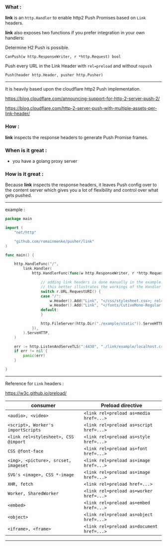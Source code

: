 
### What :

**link** is an `http.Handler` to enable http2 Push Promises based on `Link` headers.

**link** also exposes two functions if you prefer integration in your own handlers:

Determine H2 Push is possible.

`CanPush(w http.ResponseWriter, r *http.Request) bool`

Push every URL in the Link Header with `rel=preload` and without `nopush`

`Push(header http.Header, pusher http.Pusher)`

----

It is heavily based upon the cloudflare http2 Push implementation.

https://blog.cloudflare.com/announcing-support-for-http-2-server-push-2/

https://blog.cloudflare.com/http-2-server-push-with-multiple-assets-per-link-header/

### How :

**link** inspects the response headers to generate Push Promise frames.

### When is it great :

- you have a golang proxy server

### How is it great :

Because **link** inspects the response headers, it leaves Push config over to the content server which gives you a lot of flexibility and control over what gets pushed.

---

example :

```go
package main

import (
	"net/http"

	"github.com/romainmenke/pusher/link"
)

func main() {

	http.HandleFunc("/",
		link.Handler(
			http.HandlerFunc(func(w http.ResponseWriter, r *http.Request) {

				// adding link headers is done manually in the example.
				// this better illustrates the workings of the Handler
				switch r.URL.RequestURI() {
				case "/":
					w.Header().Add("Link", "</css/stylesheet.css>; rel=preload; as=style;")
					w.Header().Add("Link", "</fonts/CutiveMono-Regular.ttf>; rel=preload; as=font;")
				default:
				}

				http.FileServer(http.Dir("./example/static")).ServeHTTP(w, r)
			}),
		).ServeHTTP,
	)

	err := http.ListenAndServeTLS(":4430", "./link/example/localhost.crt", "./link/example/localhost.key", nil)
	if err != nil {
		panic(err)
	}

}
```

---

Reference for `Link` headers :

https://w3c.github.io/preload/

| consumer | Preload directive |
|----------|-------------------|
| `<audio>, <video>` | `<link rel=preload as=media href=...>` |
| `<script>, Worker's importScripts` | `<link rel=preload as=script href=...>` |
| `<link rel=stylesheet>, CSS @import` | `<link rel=preload as=style href=...>` |
| `CSS @font-face` | `<link rel=preload as=font href=...>` |
| `<img>, <picture>, srcset, imageset` | `<link rel=preload as=image href=...>` |
| `SVG's <image>, CSS *-image` | `<link rel=preload as=image href=...>` |
| `XHR, fetch` | `<link rel=preload href=...>` |
| `Worker, SharedWorker` | `<link rel=preload as=worker href=...>` |
| `<embed>` | `<link rel=preload as=embed href=...>` |
| `<object>` | `<link rel=preload as=object href=...>` |
| `<iframe>, <frame>` | `<link rel=preload as=document href=...>` |

---
